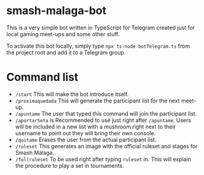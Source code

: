 # smash-malaga-bot
This is a very simple bot written in TypeScript for Telegram created just for local gaming meet-ups and some other stuff.

To activate this bot locally, simply type `npx ts-node botTelegram.ts` from the project root and add it to a Telegram group.

# Command list

- `/start` This will make the bot introduce itself.
- `/proximaquedada` This will generate the participant list for the next meet-up.
- `/apuntame` The user that typed this command will join the participant list.
- `/aportarSeta` is Recommended to use just right after `/apuntame`. Users will be included in a new list with a mushroom right next to their username to point out they will bring their own console.
- `/quitame` Erases the user from the actual participant list.
- `/ruleset` This generates an image with the official ruleset and stages for Smash Málaga.
- `/fullruleset` To be used right after typing `ruleset` in. This will explain the procedure to play a set in tournaments.
